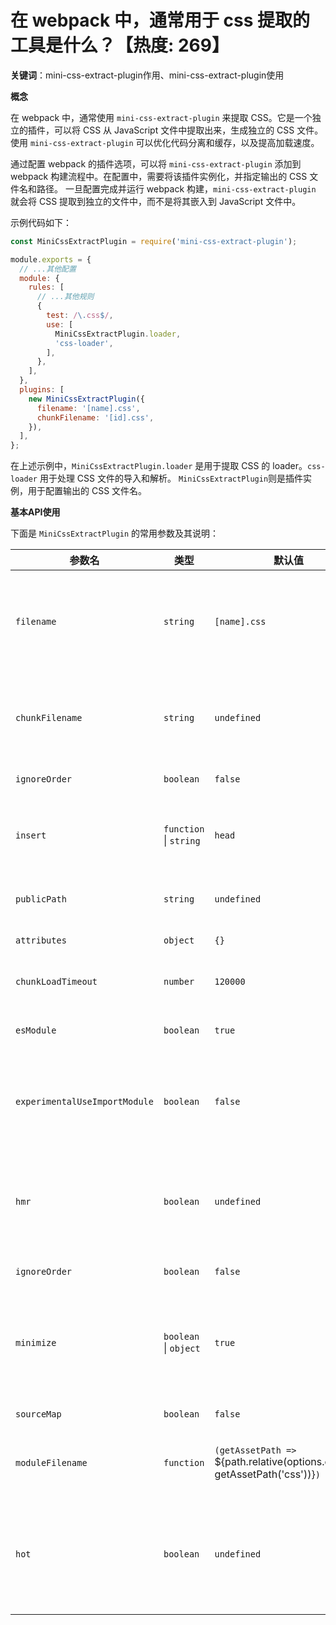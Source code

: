 # 在 webpack 中，通常用于 css 提取的工具是什么？【热度: 269】

**关键词**：mini-css-extract-plugin作用、mini-css-extract-plugin使用

**概念**

在 webpack 中，通常使用 `mini-css-extract-plugin` 来提取 CSS。它是一个独立的插件，可以将 CSS 从 JavaScript 文件中提取出来，生成独立的 CSS 文件。
使用 `mini-css-extract-plugin` 可以优化代码分离和缓存，以及提高加载速度。

通过配置 webpack 的插件选项，可以将 `mini-css-extract-plugin` 添加到 webpack 构建流程中。在配置中，需要将该插件实例化，并指定输出的 CSS 文件名和路径。
一旦配置完成并运行 webpack 构建，`mini-css-extract-plugin` 就会将 CSS 提取到独立的文件中，而不是将其嵌入到 JavaScript 文件中。

示例代码如下：

```javascript
const MiniCssExtractPlugin = require('mini-css-extract-plugin');

module.exports = {
  // ...其他配置
  module: {
    rules: [
      // ...其他规则
      {
        test: /\.css$/,
        use: [
          MiniCssExtractPlugin.loader,
          'css-loader',
        ],
      },
    ],
  },
  plugins: [
    new MiniCssExtractPlugin({
      filename: '[name].css',
      chunkFilename: '[id].css',
    }),
  ],
};
```

在上述示例中，`MiniCssExtractPlugin.loader` 是用于提取 CSS 的 loader。`css-loader` 用于处理 CSS 文件的导入和解析。
`MiniCssExtractPlugin`则是插件实例，用于配置输出的 CSS 文件名。


**基本API使用**

下面是 `MiniCssExtractPlugin` 的常用参数及其说明：

| 参数名               | 类型     | 默认值       | 描述                                                                                                          |
| -------------------- | -------- | ------------ | ------------------------------------------------------------------------------------------------------------- |
| `filename`           | `string` | `[name].css` | 输出的 CSS 文件名，可以包含 `[name]`、`[id]`、`[contenthash]` 等占位符变量，用于生成唯一的文件名。            |
| `chunkFilename`      | `string` | `undefined`  | 输出的 CSS 文件名的 chunk 文件名，可以包含 `[name]`、`[id]`、`[contenthash]` 等占位符变量。                       |
| `ignoreOrder`        | `boolean` | `false`      | 是否忽略 CSS 导入顺序。                                                                                      |
| `insert`             | `function` &#124; `string` | `head`       | 用于指定 CSS 文件的插入位置。可以是字符串（`head`、`body`）或自定义函数。                                      |
| `publicPath`         | `string` | `undefined`  | 设置在 CSS 文件中使用的公共路径。                                                                              |
| `attributes`         | `object` | `{}`         | 附加到 `link` 标签的自定义属性。                                                                              |
| `chunkLoadTimeout`   | `number` | `120000`     | 加载 CSS chunk 的超时时间（毫秒）。                                                                           |
| `esModule`           | `boolean` | `true`       | 是否使用 ES modules 规范导出 CSS 模块。                                                                      |
| `experimentalUseImportModule` | `boolean` | `false` | 是否在导出 CSS 模块时使用 `import()` 函数。**此选项需要 webpack 5+ 才能使用。**                           |
| `hmr`                | `boolean` | `undefined`  | 是否启用模块热替换（Hot Module Replacement）。**此选项需要 webpack 5+ 才能使用。**                          |
| `ignoreOrder`        | `boolean` | `false`      | 是否忽略 CSS 导入顺序。                                                                                      |
| `minimize`           | `boolean` &#124; `object` | `true`       | 是否对提取的 CSS 进行压缩。可以通过传入一个对象来设置压缩的选项。使用 `cssnano` 进行 CSS 压缩。           |
| `sourceMap`          | `boolean` | `false`      | 是否生成 CSS 的 Source Map。                                                                                  |
| `moduleFilename`     | `function` | `(getAssetPath => `${path.relative(options.context, getAssetPath('css'))}`)` | 用于自定义生成的 CSS 文件路径和文件名的函数。 |
| `hot`                | `boolean` | `undefined`  | 是否启用热模块替换（Hot Module Replacement）。**此选项需要 webpack 4.46.0+ 才能使用。**                      |